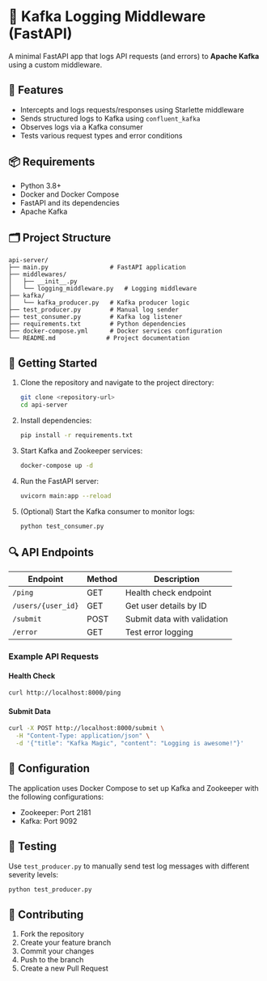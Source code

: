 # 🧠 Kafka Logging Middleware (FastAPI)

A minimal FastAPI app that logs API requests (and errors) to **Apache Kafka** using a custom middleware.

## 🎯 Features

- Intercepts and logs requests/responses using Starlette middleware
- Sends structured logs to Kafka using `confluent_kafka`
- Observes logs via a Kafka consumer
- Tests various request types and error conditions

## 📦 Requirements

- Python 3.8+
- Docker and Docker Compose
- FastAPI and its dependencies
- Apache Kafka

## 🗂️ Project Structure

```plaintext
api-server/
├── main.py                 # FastAPI application
├── middlewares/
│   ├── __init__.py
│   └── logging_middleware.py   # Logging middleware
├── kafka/
│   └── kafka_producer.py   # Kafka producer logic
├── test_producer.py        # Manual log sender
├── test_consumer.py        # Kafka log listener
├── requirements.txt        # Python dependencies
├── docker-compose.yml      # Docker services configuration
└── README.md              # Project documentation
```

## 🚀 Getting Started

1. Clone the repository and navigate to the project directory:

   ```bash
   git clone <repository-url>
   cd api-server
   ```

2. Install dependencies:

   ```bash
   pip install -r requirements.txt
   ```

3. Start Kafka and Zookeeper services:

   ```bash
   docker-compose up -d
   ```

4. Run the FastAPI server:

   ```bash
   uvicorn main:app --reload
   ```

5. (Optional) Start the Kafka consumer to monitor logs:
   ```bash
   python test_consumer.py
   ```

## 🔍 API Endpoints

| Endpoint           | Method | Description                 |
| ------------------ | ------ | --------------------------- |
| `/ping`            | GET    | Health check endpoint       |
| `/users/{user_id}` | GET    | Get user details by ID      |
| `/submit`          | POST   | Submit data with validation |
| `/error`           | GET    | Test error logging          |

### Example API Requests

#### Health Check

```bash
curl http://localhost:8000/ping
```

#### Submit Data

```bash
curl -X POST http://localhost:8000/submit \
  -H "Content-Type: application/json" \
  -d '{"title": "Kafka Magic", "content": "Logging is awesome!"}'
```

## 🔧 Configuration

The application uses Docker Compose to set up Kafka and Zookeeper with the following configurations:

- Zookeeper: Port 2181
- Kafka: Port 9092

## 🧪 Testing

Use `test_producer.py` to manually send test log messages with different severity levels:

```bash
python test_producer.py
```

## 🤝 Contributing

1. Fork the repository
2. Create your feature branch
3. Commit your changes
4. Push to the branch
5. Create a new Pull Request
